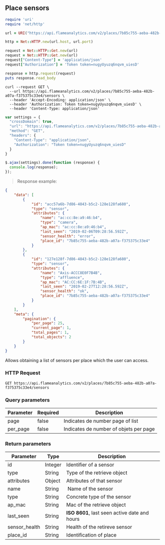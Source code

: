 ## Place sensors

```ruby
require 'uri'
require 'net/http'

url = URI("https://api.flameanalytics.com/v2/places/7b85c755-aeba-482b-a07a-f375375c33e4/sensors")

http = Net::HTTP.new(url.host, url.port)

request = Net::HTTP::Get.new(url)
request = Net::HTTP::Get.new(url)
request["Content-Type"] = 'application/json'
request["Authorization"] = 'Token token=nugyUyuzq6nqvm_uiesD'

response = http.request(request)
puts response.read_body
```

```shell
curl --request GET \
  --url https://api.flameanalytics.com/v2/places/7b85c755-aeba-482b-a07a-f375375c33e4/sensors \
  --header 'Accept-Encoding: application/json' \
  --header 'Authorization: Token token=nugyUyuzq6nqvm_uiesD' \
  --header 'Content-Type: application/json'
```

```javascript
var settings = {
  "crossDomain": true,
  "url": "https://api.flameanalytics.com/v2/places/7b85c755-aeba-482b-a07a-f375375c33e4/sensors",
  "method": "GET",
  "headers": {
    "Content-Type": "application/json",
    "Authorization": "Token token=nugyUyuzq6nqvm_uiesD"
  }
}

$.ajax(settings).done(function (response) {
  console.log(response);
});
```

> Response example:

```json
{
    "data": [
        {
            "id": "acc57a6b-7d86-4843-b5c2-128e128fa680",
            "type": "sensor",
            "attributes": {
                "name": "ac:cc:8e:a9:46:b4",
                "type": "camera",
                "ap_mac": "ac:cc:8e:a9:46:b4",
                "last_seen": "2019-02-06T09:28:56.592Z",
                "sensor_health": "error",
                "place_id": "7b85c755-aeba-482b-a07a-f375375c33e4"
            }
        },
        {
            "id": "127e128f-7d86-4843-b5c2-128e128fa680",
            "type": "sensor",
            "attributes": {
                "name": "Axis-ACCC8E0F7B4B",
                "type": "affluence",
                "ap_mac": "AC:CC:6E:1F:7B:4B",
                "last_seen": "2019-02-27T12:28:56.592Z",
                "sensor_health": "ok",
                "place_id": "7b85c755-aeba-482b-a07a-f375375c33e4"
            }
        }
    ],
    "meta": {
        "pagination": {
            "per_page": 25,
            "current_page": 1,
            "total_pages": 1,
            "total_objects": 2
        }
    }
}
```

Allows obtaining a list of sensors per place which the user can access.

### HTTP Request

`GET https://api.flameanalytics.com/v2/places/7b85c755-aeba-482b-a07a-f375375c33e4/sensors`

### Query parameters

Parameter | Required | Description
--------- | ------- | -----------
page | false | Indicates de number page of list
per_page | false | Indicates de number of objets per page


### Return parameters

Parameter | Type | Description
--------- | ------- | -----------
id | Integer | Identifier of a sensor
type | String | Type of the retrieve object
attributes | Object | Attributes of that sensor
name | String | Name of the sensor
type | String | Concrete type of the sensor
ap_mac | String | Mac of the retrieve object
last_seen | String | **ISO 8601**, last seen active date and hours
sensor_health | String | Health of the retireve sensor
place_id | String | Identification of place
